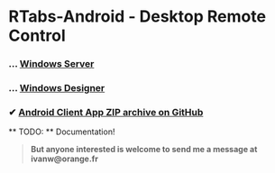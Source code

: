 # RTabs-Android - Desktop Remote Control

 ### … [Windows Server](https://github.com/ivanwfr/RTabs-Desktop)
 
 ### … [Windows Designer](https://github.com/ivanwfr/RTabs-Desktop)
 
 ### ✔ [Android Client App ZIP archive on GitHub](/archive/master.zip)

** TODO: ** Documentation!
> __But anyone interested is welcome to send me a message at ivanw@orange.fr__

